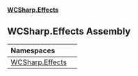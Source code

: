 #### [WCSharp\.Effects](README.md 'README')

## WCSharp\.Effects Assembly

| Namespaces | |
| :--- | :--- |
| [WCSharp\.Effects](WCSharp.Effects.md 'WCSharp\.Effects') | |
